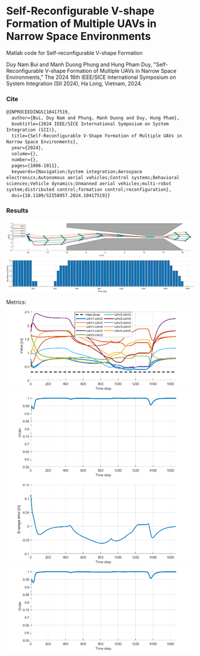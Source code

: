 # Self-Reconfigurable V-shape Formation of Multiple UAVs in Narrow Space Environments
Matlab code for Self-reconfigurable V-shape Formation

Duy Nam Bui and Manh Duong Phung and Hung Pham Duy, "Self-Reconfigurable V-shape Formation of Multiple UAVs in Narrow Space Environments," The 2024 16th IEEE/SICE International Symposium on System Integration (SII 2024), Ha Long, Vietnam, 2024.

### Cite
```
@INPROCEEDINGS{10417519,
  author={Bui, Duy Nam and Phung, Manh Duong and Duy, Hung Pham},
  booktitle={2024 IEEE/SICE International Symposium on System Integration (SII)}, 
  title={Self-Reconfigurable V-Shape Formation of Multiple UAVs in Narrow Space Environments}, 
  year={2024},
  volume={},
  number={},
  pages={1006-1011},
  keywords={Navigation;System integration;Aerospace electronics;Autonomous aerial vehicles;Control systems;Behavioral sciences;Vehicle dynamics;Unmanned aerial vehicles;multi-robot system;distributed control;formation control;reconfiguration},
  doi={10.1109/SII58957.2024.10417519}}
```

### Results
![path](result/result.png)
![entropy](result/number.png)

Metrics:
![distance](result/distance.png)
![entropy](result/heading.png)
![error](result/error.png)
![entropy](result/heading.png)
